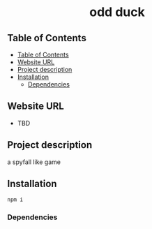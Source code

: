 <p align="center">
<h1 align="center">odd duck</h1>
</p>

## Table of Contents
- [Table of Contents](#table-of-contents)
- [Website URL](#website-url)
- [Project description](#project-description)
- [Installation](#installation)
  - [Dependencies](#dependencies)


## Website URL
- TBD

## Project description
a spyfall like game


## Installation
```
npm i
```

### Dependencies
```json

```